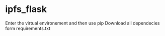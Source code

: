﻿# ipfs_flask
Enter the virtual environement and then use pip
Download all dependecies form requirements.txt
